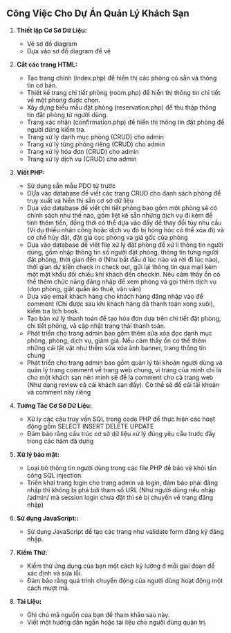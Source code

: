 ## Công Việc Cho Dự Án Quản Lý Khách Sạn

1. **Thiết lập Cơ Sở Dữ Liệu:**
   - Vẽ sơ đồ diagram
   - Dựa vào sơ đồ diagram để vẽ

2. **Cắt các trang HTML:**
   - Tạo trang chính (index.php) để hiển thị các phòng có sẵn và thông tin cơ bản.
   - Thiết kế trang chi tiết phòng (room.php) để hiển thị thông tin chi tiết về một phòng được chọn.
   - Xây dựng biểu mẫu đặt phòng (reservation.php) để thu thập thông tin đặt phòng từ người dùng.
   - Trang xác nhận (confirmation.php) để hiển thị thông tin đặt phòng để người dùng kiểm tra.
   - Trang xử lý danh mục phòng (CRUD) cho admin
   - Trang xử lý từng phòng riêng (CRUD) cho admin
   - Trang xử lý hóa đơn (CRUD) cho admin
   - Trang xử lý dịch vụ (CRUD) cho admin


3. **Viết PHP:**
   - Sử dụng sẵn mẫu PDO từ trước
   - DỰa vào database để viết các trang CRUD cho danh sách phòng để truy xuất và hiển thị sẵn cơ sở dữ liệu
   - Dựa vào database để viết chi tiết phòng bao gồm một phòng sẽ có chính sách như thế nào, gồm liệt kê sẵn những dịch vụ đi kèm để tính thêm tiền, đồng thời có thể dựa vào đấy để thay đổi tùy nhu cầu (Ví dụ thiếu nhân công hoặc dịch vụ đó bị hỏng hóc có thể xóa đi) và cơ chế hủy đặt, đặt giá cọc phòng và giá gốc của phòng
   - Dựa vào database để viết file xử lý đặt phòng để xử lí thông tin người dùng, gồm nhập thông tin số người đật phòng, thông tin từng người đặt phòng, thời gian đến ở (Như bắt đầu ở lúc nào và rời đi lúc nào), thời gian dự kiến check in check out, gửi lại thông tin qua mail kèm một mật khẩu đối chiếu khi khách đến checkin. Nếu cảm thấy ổn có thể thêm chức năng đăng nhập để xem phòng và gọi thêm dịch vụ (dọn phòng, giặt quần áo thuê, vân vân)
   - Dựa vào email khách hàng cho khách hàng đăng nhập vào để comment (Chỉ được sau khi khách hàng đã thanh toán xong xuôi), kiểm tra lịch book.
   - Tạo bản xứ lý thanh toán để tạo hóa đơn dựa trên chi tiết đặt phòng, chi tiết phòng, và cập nhật trạng thái thanh toán.
   - Phát triển cho trang admin bao gồm thêm sửa xóa đọc danh mục phòng, phòng, dịch vụ, giảm giá. Nếu cảm thấy ổn có thể thêm những cái lặt vặt như thêm sửa xóa ảnh banner, trang thông tin chung
   - Phát triển cho trang admin bao gồm quản lý tài khoản người dùng và quản lý trang comment về trang web chung, vì trang của mình chỉ là cho một khách sạn nên mình sẽ để là comment cho cả trang web (Như dạng review cả cái khách sạn đấy). Có thể sẽ để cái tài khoản và comment này riêng


4. **Tương Tác Cơ Sở Dữ Liệu:**
   - Xử ly các câu truy vấn SQL trong code PHP để thực hiện các hoạt động gồm SELECT INSERT DELETE UPDATE
   - Đảm bảo rằng cấu trúc cơ sở dữ liệu xử lý đúng yêu cầu trước đấy trong các hàm đã dựng

5. **Xử lý bảo mật:**
   - Loại bỏ thông tin người dùng trong các file PHP để bảo vệ khỏi tấn công SQL injection.
   - Triển khai trang login cho trang admin và login, đảm bảo phải đăng nhập thì không bị phá bởi tham số URL (Như người dùng nếu nhập /admin/ mà session login chưa đặt thì sẽ bị chuyển về trang đăng nhập)

6. **Sử dụng JavaScript::** 
   - Sử dụng JavaScript để tạo các trang như validate form đăng ký đăng nhập.

6. **Kiểm Thử:**
   - Kiểm thử ứng dụng của bạn một cách kỹ lưỡng ở mỗi giai đoạn để xác định và sửa lỗi.
   - Đảm bảo rằng quá trình chuyển động của người dùng hoạt động một cách mượt mà.

7. **Tài Liệu:**
    - Ghi chú mã nguồn của bạn để tham khảo sau này.
    - Viết một hướng dẫn ngắn hoặc tài liệu cho người dùng quản trị.

